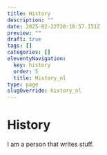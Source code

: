 ```yaml
---
title: History
description: ""
date: 2025-02-22T20:10:57.151Z
preview: ""
draft: true
tags: []
categories: []
eleventyNavigation:
  key: history
  order: 5
  title: History_nl
type: page
slugOverride: history_nl
---
```

# History

I am a person that writes stuff.
